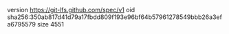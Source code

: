 version https://git-lfs.github.com/spec/v1
oid sha256:350ab817d41d79a17fbdd809f193e96bf64b57961278549bbb26a3efa6795579
size 4551
